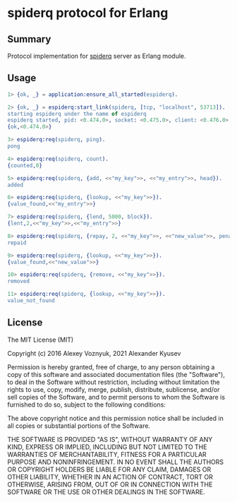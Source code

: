 # spiderq protocol for Erlang

## Summary

Protocol implementation for [spiderq](https://github.com/swizard0/spiderq) server as Erlang module.

## Usage

```erlang
1> {ok, _} = application:ensure_all_started(espiderq).

2> {ok, _} = espiderq:start_link(spiderq, [tcp, "localhost", 53713]).
starting espiderq under the name of espiderq
espiderq started, pid: <0.474.0>, socket: <0.475.0>, client: <0.476.0>
{ok,<0.474.0>}

3> espiderq:req(spiderq, ping).
pong

4> espiderq:req(spiderq, count).
{counted,0}

5> espiderq:req(spiderq, {add, <<"my_key">>, <<"my_entry">>, head}).
added

6> espiderq:req(spiderq, {lookup, <<"my_key">>}).
{value_found,<<"my_entry">>}

7> espiderq:req(spiderq, {lend, 5000, block}).
{lent,2,<<"my_key">>,<<"my_entry">>}

8> espiderq:req(spiderq, {repay, 2, <<"my_key">>, <<"new_value">>, penalty}).
repaid

9> espiderq:req(spiderq, {lookup, <<"my_key">>}).
{value_found,<<"new_value">>}

10> espiderq:req(spiderq, {remove, <<"my_key">>}).
removed

11> espiderq:req(spiderq, {lookup, <<"my_key">>}).
value_not_found
```

## License

The MIT License (MIT)

Copyright (c) 2016 Alexey Voznyuk, 2021 Alexander Kyusev

Permission is hereby granted, free of charge, to any person obtaining a copy of this software and associated documentation files (the "Software"), to deal in the Software without restriction, including without limitation the rights to use, copy, modify, merge, publish, distribute, sublicense, and/or sell copies of the Software, and to permit persons to whom the Software is furnished to do so, subject to the following conditions:

The above copyright notice and this permission notice shall be included in all copies or substantial portions of the Software.

THE SOFTWARE IS PROVIDED "AS IS", WITHOUT WARRANTY OF ANY KIND, EXPRESS OR IMPLIED, INCLUDING BUT NOT LIMITED TO THE WARRANTIES OF MERCHANTABILITY, FITNESS FOR A PARTICULAR PURPOSE AND NONINFRINGEMENT. IN NO EVENT SHALL THE AUTHORS OR COPYRIGHT HOLDERS BE LIABLE FOR ANY CLAIM, DAMAGES OR OTHER LIABILITY, WHETHER IN AN ACTION OF CONTRACT, TORT OR OTHERWISE, ARISING FROM, OUT OF OR IN CONNECTION WITH THE SOFTWARE OR THE USE OR OTHER DEALINGS IN THE SOFTWARE.
